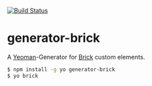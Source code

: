 [![Build Status](https://travis-ci.org/mozbrick/generator-brick.svg)](https://travis-ci.org/mozbrick/generator-brick)
# generator-brick 

A [Yeoman](https://github.com/yeoman/yeoman)-Generator for [Brick](https://github.com/mozbrick/brick/) custom elements.

```bash
$ npm install -g yo generator-brick
$ yo brick
```


